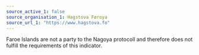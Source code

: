 ```yaml
---
source_active_1: false
source_organisation_1: Hagstova Føroya
source_url_1: "https://www.hagstova.fo"
---
```

Faroe Islands are not a party to the Nagoya protocoll and therefore does not fulfill the requirements of this indicator.
